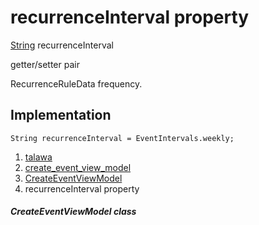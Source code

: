 
<div>

# recurrenceInterval property

</div>


[String](https://api.flutter.dev/flutter/dart-core/String-class.html)
recurrenceInterval


getter/setter pair




RecurrenceRuleData frequency.



## Implementation

``` language-dart
String recurrenceInterval = EventIntervals.weekly;
```







1.  [talawa](../../index.html)
2.  [create_event_view_model](../../view_model_after_auth_view_models_event_view_models_create_event_view_model/)
3.  [CreateEventViewModel](../../view_model_after_auth_view_models_event_view_models_create_event_view_model/CreateEventViewModel-class.html)
4.  recurrenceInterval property

##### CreateEventViewModel class







